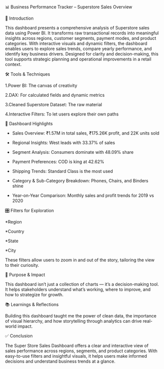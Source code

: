 📊 Business Performance Tracker – Superstore Sales Overview

🧭 Introduction

This dashboard presents a comprehensive analysis of Superstore sales data using Power BI. It transforms raw transactional records into meaningful insights across regions, customer segments, payment modes, and product categories. With interactive visuals and dynamic filters, the dashboard enables users to explore sales trends, compare yearly performance, and identify key business drivers. Designed for clarity and decision-making, this tool supports strategic planning and operational improvements in a retail context.

🛠️ Tools & Techniques

1.Power BI: The canvas of creativity

2.DAX: For calculated fields and dynamic metrics

3.Cleaned Superstore Dataset: The raw material

4.Interactive Filters: To let users explore their own paths

📌 Dashboard Highlights
* Sales Overview: ₹1.57M in total sales, ₹175.26K profit, and 22K units sold

* Regional Insights: West leads with 33.37% of sales

* Segment Analysis: Consumers dominate with 48.09% share

* Payment Preferences: COD is king at 42.62%

* Shipping Trends: Standard Class is the most used

* Category & Sub-Category Breakdown: Phones, Chairs, and Binders shine

* Year-on-Year Comparison: Monthly sales and profit trends for 2019 vs 2020

🎛️ Filters for Exploration

*Region

*Country

*State

*City

These filters allow users to zoom in and out of the story, tailoring the view to their curiosity.

🎯 Purpose & Impact

This dashboard isn’t just a collection of charts — it’s a decision-making tool. It helps stakeholders understand what’s working, where to improve, and how to strategize for growth.

📚 Learnings & Reflections

Building this dashboard taught me the power of clean data, the importance of visual hierarchy, and how storytelling through analytics can drive real-world impact.

✅ Conclusion

The Super Store Sales Dashboard offers a clear and interactive view of sales performance across regions, segments, and product categories. With easy-to-use filters and insightful visuals, it helps users make informed decisions and understand business trends at a glance.
